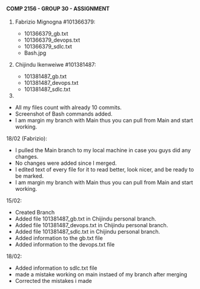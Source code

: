 #### COMP 2156 - GROUP 30 - ASSIGNMENT

1) Fabrizio Mignogna #101366379:
    - 101366379_gb.txt
    - 101366379_devops.txt
    - 101366379_sdlc.txt
    - Bash.jpg

 2) Chijindu Ikenweiwe #101381487:
    - 101381487_gb.txt
    - 101381487_devops.txt
    - 101381487_sdlc.txt

3) 

- All my files count with already 10 commits.
- Screenshot of Bash commands added.
- I am margin my branch with Main thus you can pull from Main and start working.

18/02 (Fabrizio):
- I pulled the Main branch to my local machine in case you guys did any changes.
- No changes were added since I merged.
- I edited text of every file for it to read better, look nicer, and be ready to be marked.
- I am margin my branch with Main thus you can pull from Main and start working.

15/02:
- Created Branch
- Added file 101381487_gb.txt in Chijindu personal branch.
- Added file 101381487_devops.txt in Chijindu personal branch.
- Added file 101381487_sdlc.txt in Chijindu personal branch.
- Added information to the gb.txt file
- Added information to the devops.txt file


18/02:
 - Added information to sdlc.txt file
 - made a mistake working on main instaed of my branch after merging
 - Corrected the mistakes i made
